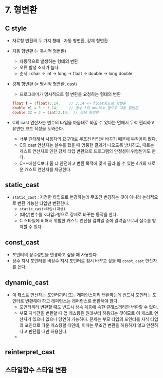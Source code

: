 # 7. 형변환

## C style
- 자료형 변환의 두 가지 형태 : 자동 형변환, 강제 형변환
- 자동 형변환 (= 묵시적 형변환)
  - 자동적으로 발생하는 형태의 변환
  - 오류 발생 소지가 높다.
  - 순서 : char -> int -> long -> float -> double -> long double

- 강제 형변환 (= 명시적 형변환, cast)
  - 프로그래머가 명시적으로 형 변환을 요청하는 형태의 변환
  ```Cpp
  float f = (float)3.14;    // 3.14 => float형으로 형변환
  double e1 = 3 + 3.14;     // 정수 3이 double 형으로 자동 형변환
  double 32 = 3 + (int)3.14;  // 강제 형변환
  ```

- C의 cast 연산자는 변수의 타입을 마음대로 바꿀 수 있다는 면에서 무척 편리하고 유연한 코드 작성을 도와준다.
  - 너무 관대해서 사용자의 요구대로 무조건 타입을 바꾸기 때문에 부작용이 많다.
  - C의 cast 연산자는 실수를 했을 때 엉뚱한 결과가 나오도록 방치하고, 때로는 캐스트 연산자로 인한 강제 타입 변환으로 프로그램의 안정성이 위협받기도 한다.
  - C++에선 C보다 좀 더 안전하고 변환 목적에 맞게 골라 쓸 수 있는 4개의 새로운 캐스트 연산자를 제공한다.
## static_cast
- ```static_cast``` : 지정한 타입으로 변경하는데 무조건 변경하는 것이 아니라 논리적으로 변환 가능한 타입만 변환한다.
  - ```static_cast<타입>(대상)```
  - (대상)변수를 <타입>형으로 강제로 바꾸는 동작을 한다.
  - C 스타일에 비해서 위험한 캐스트 연산을 컴파일 중에 알려줌으로써 실수를 방지할 수 있다.
  
## const_cast
- 포인터의 상수성만을 변경하고 싶을 때 사용한다.
- 상수 지시 포인터를 비상수 지시 포인터로 잠시 바꾸고 싶을 때 ```const_cast``` 연산자를 쓴다. 
## dynamic_cast
- 이 캐스트 연산자는 포인터끼리 또는 레퍼런스끼리 변환하는데 반드시 포인터는 포인터로 변환해야 하고 레퍼런스는 레퍼런스로 변환해야 한다.
  - 포인터끼리 변환할 때도 반드시 상속 계층에 속한 클래스끼리만 변환할 수 있다.
  - 부모 자식간을 변환할 때 업 캐스팅은 원래부터 허용되는 것이므로 이 캐스트 연산자가 있으나 없으나 당연히 가능하다. 문제는 부모 타입의 포인터를 자식 타입의 포인터로 다운 캐스팅할 때인데, 이때는 무조건 변환을 허용하지 않고 안전하다고 판단될 때만 허용한다.
  -   
## reinterpret_cast

## 스타일함수 스타일 변환
